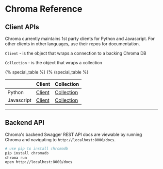 # Chroma Reference

## Client APIs

Chroma currently maintains 1st party clients for Python and Javascript. For other clients in other languages, use their repos for documentation.

`Client` - is the object that wraps a connection to a backing Chroma DB

`Collection` - is the object that wraps a collection


{% special_table %}
{% /special_table %}

|              | Client                | Collection                        |
|--------------|-----------------------|-----------------------------------|
| Python | [Client](./python/client) | [Collection](./python/collection) |
| Javascript | [Client](./js/client) | [Collection](./js/collection)  |

***

## Backend API

Chroma's backend Swagger REST API docs are viewable by running Chroma and navigating to `http://localhost:8000/docs`.

```bash
# use pip to install chromadb
pip install chromadb
chroma run
open http://localhost:8000/docs
```
